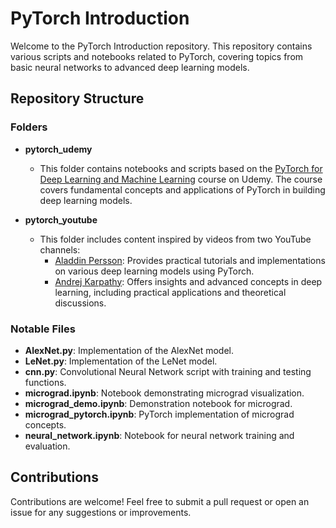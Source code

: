 # PyTorch Introduction

Welcome to the PyTorch Introduction repository. This repository contains various scripts and notebooks related to PyTorch, covering topics from basic neural networks to advanced deep learning models.

## Repository Structure

### Folders

- **pytorch_udemy**
  - This folder contains notebooks and scripts based on the [PyTorch for Deep Learning and Machine Learning](https://www.udemy.com/course/pytorch-deep-learning/) course on Udemy. The course covers fundamental concepts and applications of PyTorch in building deep learning models.
  
- **pytorch_youtube**
  - This folder includes content inspired by videos from two YouTube channels:
    - [Aladdin Persson](https://www.youtube.com/@AladdinPersson/videos): Provides practical tutorials and implementations on various deep learning models using PyTorch.
    - [Andrej Karpathy](https://www.youtube.com/@AndrejKarpathy): Offers insights and advanced concepts in deep learning, including practical applications and theoretical discussions.

### Notable Files

- **AlexNet.py**: Implementation of the AlexNet model.
- **LeNet.py**: Implementation of the LeNet model.
- **cnn.py**: Convolutional Neural Network script with training and testing functions.
- **micrograd.ipynb**: Notebook demonstrating micrograd visualization.
- **micrograd_demo.ipynb**: Demonstration notebook for micrograd.
- **micrograd_pytorch.ipynb**: PyTorch implementation of micrograd concepts.
- **neural_network.ipynb**: Notebook for neural network training and evaluation.



## Contributions
Contributions are welcome! Feel free to submit a pull request or open an issue for any suggestions or improvements.



